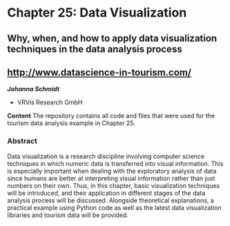 # Chapter 25: Data Visualization

## Why, when, and how to apply data visualization techniques in the data analysis process
## http://www.datascience-in-tourism.com/

***Johanna Schmidt*** 
* VRVis Research GmbH

**Content**
The repository contains all code and files that were used for the tourism data analysis example in Chapter 25.

### Abstract

Data visualization is a research discipline involving computer science techniques in which numeric data is transferred into visual information. This is especially important when dealing with the exploratory analysis of data since humans are better at interpreting visual information rather than just numbers on their own. Thus, in this chapter, basic visualization techniques will be introduced, and their application in different stages of the data analysis process will be discussed. Alongside theoretical explanations, a practical example using Python code as well as the latest data visualization libraries and tourism data will be provided.
